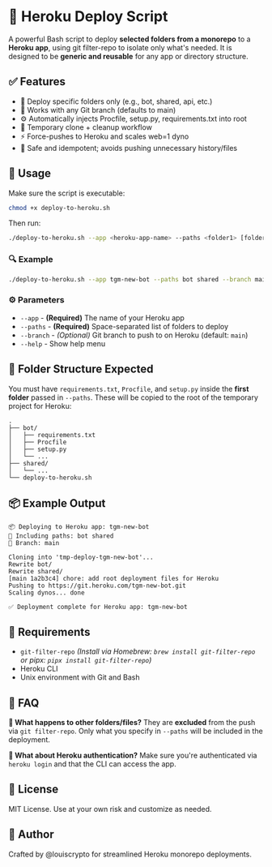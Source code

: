 # 🧠 Heroku Deploy Script

A powerful Bash script to deploy **selected folders from a monorepo** to a **Heroku app**, using git filter-repo to isolate only what's needed. It is designed to be **generic and reusable** for any app or directory structure.

## ✅ Features

- 📁 Deploy specific folders only (e.g., bot, shared, api, etc.)
- 🔀 Works with any Git branch (defaults to main)
- ⚙️ Automatically injects Procfile, setup.py, requirements.txt into root
- 🧹 Temporary clone + cleanup workflow
- ⚡ Force-pushes to Heroku and scales web=1 dyno
- 🧪 Safe and idempotent; avoids pushing unnecessary history/files

## 🚀 Usage

Make sure the script is executable:

```bash
chmod +x deploy-to-heroku.sh
```

Then run:

```bash
./deploy-to-heroku.sh --app <heroku-app-name> --paths <folder1> [folder2 ...] [--branch <branch-name>]
```

### 🔍 Example

```bash
./deploy-to-heroku.sh --app tgm-new-bot --paths bot shared --branch main
```

### ⚙️ Parameters

- `--app` - **(Required)** The name of your Heroku app
- `--paths` - **(Required)** Space-separated list of folders to deploy
- `--branch` - *(Optional)* Git branch to push to on Heroku (default: `main`)
- `--help` - Show help menu

## 🧱 Folder Structure Expected

You must have `requirements.txt`, `Procfile`, and `setup.py` inside the **first folder** passed in `--paths`. These will be copied to the root of the temporary project for Heroku:

```
.
├── bot/
│   ├── requirements.txt
│   ├── Procfile
│   ├── setup.py
│   └── ...
├── shared/
│   └── ...
└── deploy-to-heroku.sh
```

## 📦 Example Output

```
📦 Deploying to Heroku app: tgm-new-bot
📂 Including paths: bot shared
🌿 Branch: main

Cloning into 'tmp-deploy-tgm-new-bot'...
Rewrite bot/
Rewrite shared/
[main 1a2b3c4] chore: add root deployment files for Heroku
Pushing to https://git.heroku.com/tgm-new-bot.git
Scaling dynos... done

✅ Deployment complete for Heroku app: tgm-new-bot
```

## 🧰 Requirements

- `git-filter-repo` *(Install via Homebrew: `brew install git-filter-repo` or pipx: `pipx install git-filter-repo`)*
- Heroku CLI
- Unix environment with Git and Bash

## 🙋 FAQ

**🔄 What happens to other folders/files?**
They are **excluded** from the push via `git filter-repo`. Only what you specify in `--paths` will be included in the deployment.

**🔐 What about Heroku authentication?**
Make sure you're authenticated via `heroku login` and that the CLI can access the app.

## 📝 License

MIT License. Use at your own risk and customize as needed.

## 👤 Author

Crafted by @louiscrypto for streamlined Heroku monorepo deployments.

